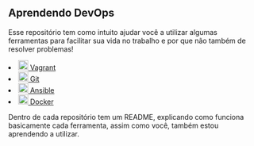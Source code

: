 ## Aprendendo DevOps

Esse repositório tem como intuito ajudar você a utilizar algumas ferramentas para facilitar sua vida no trabalho e por que não também de resolver problemas!



<link rel="stylesheet" href="https://cdn.jsdelivr.net/gh/devicons/devicon@v2.15.1/devicon.min.css">
<link rel="stylesheet" href="https://cdn.jsdelivr.net/gh/devicons/devicon@v2.15.1/devicon.min.css">
<link rel="stylesheet" href="https://cdn.jsdelivr.net/gh/devicons/devicon@v2.15.1/devicon.min.css">
          
          
          
<li><a href="https://github.com/UlissesRibeiro/curso_devops/tree/master/vagrant_labs">
<img src="https://cdn.jsdelivr.net/gh/devicons/devicon/icons/vagrant/vagrant-original.svg" / width=20>
Vagrant </a></li>

<li><a href="https://github.com/UlissesRibeiro/curso_devops/tree/master/git">
<img src="https://cdn.jsdelivr.net/gh/devicons/devicon/icons/git/git-original.svg" / width=20>
Git</a></li>

<li><a href="https://github.com/UlissesRibeiro/curso_devops/tree/master/ansible_labs">
<img src="https://cdn.jsdelivr.net/gh/devicons/devicon/icons/ansible/ansible-original-wordmark.svg" / width=20>
Ansible</a></li>

<li><a href="https://github.com/UlissesRibeiro/curso_devops/tree/master/docker"><img src="https://cdn.jsdelivr.net/gh/devicons/devicon/icons/docker/docker-original.svg" / width=20>  Docker</a></li>


Dentro de cada repositório tem um README, explicando como funciona basicamente cada ferramenta, assim como você, também estou aprendendo a utilizar.
